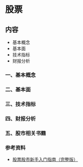 # 股票

## 内容

- 基本概念
- 基本面
- 技术指标
- 财报分析

### 一、基本概念

### 二、基本面

### 三、技术指标

### 四、财报分析

### 五、股市相关书籍

### 参考资料

- [股票股市新手入门指南（完整版）](https://zhuanlan.zhihu.com/p/108627613)